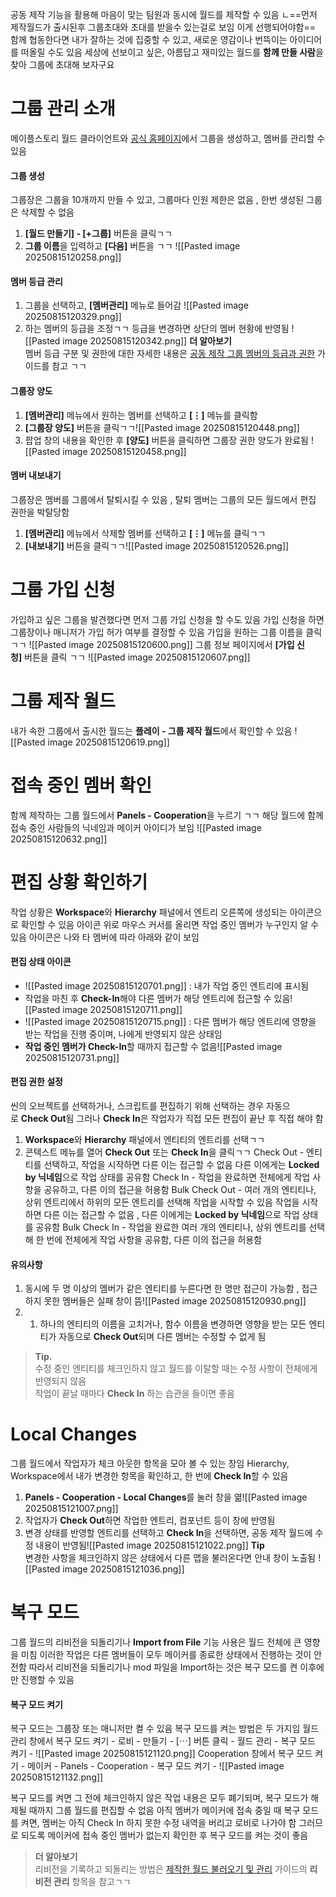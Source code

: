 공동 제작 기능을 활용해 마음이 맞는 팀원과 동시에 월드를 제작할 수 있음
ㄴ==먼저 제작월드가 출시된후 그룹초대와 초대를 받을수 있는걸로 보임 이게 선행되어야함==
함께 협동한다면 내가 잘하는 것에 집중할 수 있고, 새로운 영감이나 번뜩이는 아이디어를 떠올릴 수도 있음 
세상에 선보이고 싶은, 아름답고 재미있는 월드를 **함께 만들 사람**을 찾아 그룹에 초대해 보자구요

# 그룹 관리 소개
메이플스토리 월드 클라이언트와 [공식 홈페이지](https://maplestoryworlds.nexon.com/)에서 그룹을 생성하고, 멤버를 관리할 수 있음
#### 그룹 생성
그룹장은 그룹을 10개까지 만들 수 있고, 그룹마다 인원 제한은 없음 ,  한번 생성된 그룹은 삭제할 수 없음
1. **[월드 만들기] - [+그룹]** 버튼을 클릭ㄱㄱ
2. **그룹 이름**을 입력하고 **[다음]** 버튼을 ㄱㄱ ![[Pasted image 20250815120258.png]]
#### 멤버 등급 관리
1. 그룹을 선택하고, **[멤버관리]** 메뉴로 들어감 ![[Pasted image 20250815120329.png]]
2. 하는 멤버의 등급을 조정ㄱㄱ 등급을 변경하면 상단의 멤버 현황에 반영됨 ![[Pasted image 20250815120342.png]]
**더 알아보기**  
멤버 등급 구분 및 권한에 대한 자세한 내용은 [공동 제작 그룹 멤버의 등급과 권한](https://maplestoryworlds-creators.nexon.com/docs/?postId=1077) 가이드를 참고 ㄱㄱ

#### 그룹장 양도
1. **[멤버관리]** 메뉴에서 원하는 멤버를 선택하고 **[⋮]** 메뉴를 클릭함
2. **[그룹장 양도]** 버튼을 클릭ㄱㄱ![[Pasted image 20250815120448.png]]
3. 팝업 창의 내용을 확인한 후 **[양도]** 버튼을 클릭하면 그룹장 권한 양도가 완료됨 ![[Pasted image 20250815120458.png]]
#### 멤버 내보내기
그룹장은 멤버를 그룹에서 탈퇴시킬 수 있음 ,  탈퇴 멤버는 그룹의 모든 월드에서 편집 권한을 박탈당함
1. **[멤버관리]** 메뉴에서 삭제할 멤버를 선택하고 **[⋮]** 메뉴를 클릭ㄱㄱ
2. **[내보내기]** 버튼을 클릭ㄱㄱ![[Pasted image 20250815120526.png]]

# 그룹 가입 신청
가입하고 싶은 그룹을 발견했다면 먼저 그룹 가입 신청을 할 수도 있음
가입 신청을 하면 그룹장이나 매니저가 가입 허가 여부를 결정할 수 있음
가입을 원하는 그룹 이름을 클릭ㄱㄱ
![[Pasted image 20250815120600.png]]
그룹 정보 페이지에서 **[가입 신청]** 버튼을 클릭 ㄱㄱ
![[Pasted image 20250815120607.png]]

# 그룹 제작 월드
내가 속한 그룹에서 출시한 월드는 **플레이 - 그룹 제작 월드**에서 확인할 수 있음
![[Pasted image 20250815120619.png]]

# 접속 중인 멤버 확인
함께 제작하는 그룹 월드에서 **Panels - Cooperation**을 누르기 ㄱㄱ
해당 월드에 함께 접속 중인 사람들의 닉네임과 메이커 아이디가 보임
![[Pasted image 20250815120632.png]]

# 편집 상황 확인하기
작업 상황은 **Workspace**와 **Hierarchy** 패널에서 엔트리 오른쪽에 생성되는 아이콘으로 확인할 수 있음
아이콘 위로 마우스 커서를 올리면 작업 중인 멤버가 누구인지 알 수 있음
아이콘은 나와 타 멤버에 따라 아래와 같이 보임
#### 편집 상태 아이콘
- ![[Pasted image 20250815120701.png]] : 내가 작업 중인 엔트리에 표시됨
- 작업을 마친 후 **Check-In**해야 다른 멤버가 해당 엔트리에 접근할 수 있음![[Pasted image 20250815120711.png]]
- ![[Pasted image 20250815120715.png]] : 다른 멤버가 해당 엔트리에 영향을 받는 작업을 진행 중이며, 나에게 반영되지 않은 상태임
- **작업 중인 멤버가 Check-In**할 때까지 접근할 수 없음![[Pasted image 20250815120731.png]]
#### 편집 권한 설정
씬의 오브젝트를 선택하거나, 스크립트를 편집하기 위해 선택하는 경우 자동으로 **Check Out**됨
그러나 **Check In**은 작업자가 직접 모든 편집이 끝난 후 직접 해야 함
1. **Workspace**와 **Hierarchy** 패널에서 엔티티의 엔트리를 선택ㄱㄱ
2. 콘텍스트 메뉴를 열어 **Check Out** 또는 **Check In**을 클릭ㄱㄱ
Check Out - 엔티티를 선택하고, 작업을 시작하면 다른 이는 접근할 수 없음
   다른 이에게는 **Locked by 닉네임**으로 작업 상태를 공유함 
Check In - 작업을 완료하면 전체에게 작업 사항을 공유하고, 다른 이의 접근을 허용함
Bulk Check Out - 여러 개의 엔티티나, 상위 엔트리에서 하위의 모든 엔트리를 선택해 작업을 시작할 수 있음
   작업을 시작하면 다른 이는 접근할 수 없음 , 다른 이에게는 **Locked by 닉네임**으로 작업 상태를 공유함
Bulk Check In - 작업을 완료한 여러 개의 엔티티나, 상위 엔트리를 선택해 한 번에 전체에게 작업 사항을 공유함, 
   다른 이의 접근을 허용함

#### 유의사항
1. 동시에 두 명 이상의 멤버가 같은 엔티티를 누른다면 한 명만 접근이 가능함 ,  접근하지 못한 멤버들은 실패 창이 뜸![[Pasted image 20250815120930.png]]
2. 1. 하나의 엔티티의 이름을 고치거나, 함수 이름을 변경하면 영향을 받는 모든 엔티티가 자동으로 **Check Out**되며 다른 멤버는 수정할 수 없게 됨

> **Tip.**  
> 수정 중인 엔티티를 체크인하지 않고 월드를 이탈할 때는 수정 사항이 전체에게 반영되지 않음  
> 작업이 끝날 때마다 **Check In** 하는 습관을 들이면 좋음

# Local Changes
그룹 월드에서 작업자가 체크 아웃한 항목을 모아 볼 수 있는 창임
Hierarchy, Workspace에서 내가 변경한 항목을 확인하고, 한 번에 **Check In**할 수 있음
1. **Panels - Cooperation - Local Changes**를 눌러 창을 엶![[Pasted image 20250815121007.png]]
2. 작업자가 **Check Out**하면 작업한 엔트리, 컴포넌트 등이 창에 반영됨
3. 변경 상태를 반영할 엔트리를 선택하고 **Check In**을 선택하면, 공동 제작 월드에 수정 내용이 반영됨![[Pasted image 20250815121022.png]]
**Tip**  
변경한 사항을 체크인하지 않은 상태에서 다른 맵을 불러온다면 안내 창이 노출됨
![[Pasted image 20250815121036.png]]

# 복구 모드
그룹 월드의 리비전을 되돌리기나 **Import from File** 기능 사용은 월드 전체에 큰 영향을 미침
이러한 작업은 다른 멤버들이 모두 메이커를 종료한 상태에서 진행하는 것이 안전함
따라서 리비전을 되돌리기나 mod 파일을 Import하는 것은 복구 모드를 켠 이후에만 진행할 수 있음

#### 복구 모드 켜기
복구 모드는 그룹장 또는 매니저만 켤 수 있음
복구 모드를 켜는 방법은 두 가지임
월드 관리 창에서 복구 모드 켜기 - 로비 - 만들기 - [⋯] 버튼 클릭 - 월드 관리 - 복구 모드 켜기 - ![[Pasted image 20250815121120.png]]
Cooperation 창에서 복구 모드 켜기 - 메이커 - Panels - Cooperation - 복구 모드 켜기 - ![[Pasted image 20250815121132.png]]

복구 모드를 켜면 그 전에 체크인하지 않은 작업 내용은 모두 폐기되며, 복구 모드가 해제될 때까지 그룹 월드를 편집할 수 없음
아직 멤버가 메이커에 접속 중일 때 복구 모드를 켜면, 멤버는 아직 Check In 하지 못한 수정 내역을 버리고 로비로 나가야 함
그러므로 되도록 메이커에 접속 중인 멤버가 없는지 확인한 후 복구 모드를 켜는 것이 좋음
> **더 알아보기**  
> 리비전을 기록하고 되돌리는 방법은 [제작한 월드 불러오기 및 관리](https://maplestoryworlds-creators.nexon.com/docs/?postId=213) 가이드의 **리비전 관리** 항목을 참고ㄱㄱ